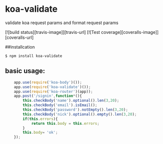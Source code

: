 koa-validate
============

validate koa request params and format request params 

[![build status][travis-image]][travis-url]
[![Test coverage][coveralls-image]][coveralls-url]

##installcation
```
$ npm install koa-validate
```


## basic usage:
```javascript
	app.use(require('koa-body')());
	app.use(require('koa-validate')());
	app.use(require('koa-router')(app));
	app.post('/signin',function*(){
		this.checkBody('name').optional().len(3,20);
		this.checkBody('email').isEmail();
		this.checkBody('password').notEmpty().len(3,20);
		this.checkBody('nick').optional().empty().len(3,20);
		if(this.errors){
			return this.body = this.errors;
		}
		this.body= 'ok';
	});
```